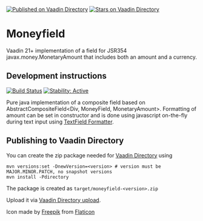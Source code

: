 [![Published on Vaadin  Directory](https://img.shields.io/badge/Vaadin%20Directory-published-00b4f0.svg)](https://vaadin.com/directory/component/moneyfield)
[![Stars on Vaadin Directory](https://img.shields.io/vaadin-directory/star/moneyfield.svg)](https://vaadin.com/directory/component/moneyfield)

# Moneyfield

Vaadin 21+ implementation of a field for JSR354 javax.money.MonetaryAmount that includes both an amount and a currency.

## Development instructions
[![Build Status](https://app.travis-ci.com/SebastianDietrich/moneyfield.svg?branch=main)](https://travis-ci.com/SebastianDietrich/moneyfield)
[![Stability: Active](https://masterminds.github.io/stability/active.svg)](https://masterminds.github.io/stability/active.html)

Pure java implementation of a composite field based on AbstractCompositeField<Div, MoneyField, MonetaryAmount>. Formatting of amount can be set in constructor and is done using javascript on-the-fly during text input using [TextField Formatter](https://vaadin.com/directory/component/textfield-formatter).

## Publishing to Vaadin Directory

You can create the zip package needed for [Vaadin Directory](https://vaadin.com/directory/) using

```
mvn versions:set -DnewVersion=<version> # version must be MAJOR.MINOR.PATCH, no snapshot versions 
mvn install -Pdirectory
```

The package is created as `target/moneyfield-<version>.zip`

Upload it via [Vaadin Directory upload](https://vaadin.com/directory/component/edit/moneyfield/versions).


Icon made by [Freepik](https://www.freepik.com") from [Flaticon](www.flaticon.com)